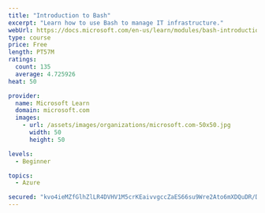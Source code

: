 ```yaml
---
title: "Introduction to Bash"
excerpt: "Learn how to use Bash to manage IT infrastructure."
webUrl: https://docs.microsoft.com/en-us/learn/modules/bash-introduction/
type: course
price: Free
length: PT57M
ratings:
  count: 135
  average: 4.725926
heat: 50

provider:
  name: Microsoft Learn
  domain: microsoft.com
  images:
    - url: /assets/images/organizations/microsoft.com-50x50.jpg
      width: 50
      height: 50

levels:
  - Beginner

topics:
  - Azure

secured: "kvo4ieMZfGlhZlLR4DVHV1M5crKEaivvgccZaES66su9Wre2Ato6mXDQuDR/DrYgFbcs1L+YcYljoXKSdcNVT95YR5XqqH5pcKzsfjqnJlpEpN0IbpWYFFuAK+22SmVyhQcy7uxc7EdwC7PP/MX84RMIVfWxOykxSKdA5t/J7M5QLbxox3gZJrsdFSHJzKxu4N+kK1urIvnulUyYfese+G06ZU4g0DTBb373pqGtJGJoNDdl4iggZ88YJrD/ftVqNENUrOK3t8e0KGJvnCLNHHXUR9Q/fGoMZh7UG1HQHZJXy4S+W0s1j8vD2tEFO2ev7kvIe7iJGbwg4vTim/9RX2+LIHQ9+en2wLFOBzF5E7RuYxN6IlBSYv1zyzCYpRLX94ZZcmREZ1xUjxWWRi9iqv3Y+BHcMbCWnmllvbhPZUM=;pLBR37KYNsF600XLdOBMag=="
---
```


